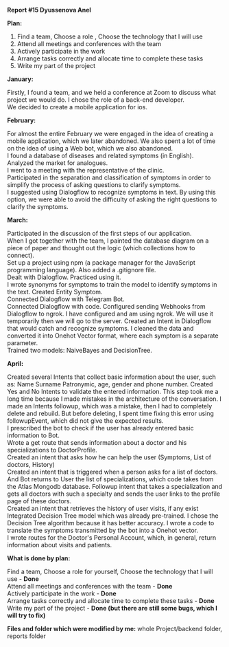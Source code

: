 <b>Report #15 Dyussenova Anel</b>



<b>Plan:</b>

1. Find a team, Choose a role , Choose the technology that I will use</br>  
2. Attend all meetings and conferences with the team </br>
3. Actively participate in the work </br>
4. Arrange tasks correctly and allocate time to complete these tasks </br>
5. Write my part of the project </br>



<b>January: </b>

Firstly, I found a team, and we held a conference at Zoom to discuss what project we would do. I chose the role of a back-end developer. </br>
We decided to create a mobile application for ios.</br>
 


<b>February: </b>

For almost the entire February we were engaged in the idea of creating a mobile application, which we later abandoned. We also spent a lot of time on the idea of using a Web bot, which we also abandoned.</br>
I found a database of diseases and related symptoms (in English). </br>
Analyzed the market for analogues. </br>
I went to a meeting with the representative of the clinic. </br>
Participated in the separation and classification of symptoms in order to simplify the process of asking questions to clarify symptoms. </br>
I suggested using Dialogflow to recognize symptoms in text. By using this option, we were able to avoid the difficulty of asking the right questions to clarify the symptoms. </br>



<b>March: </b>

Participated in the discussion of the first steps of our application.</br> 
When I got together with the team, I painted the database diagram on a piece of paper and thought out the logic (which collections how to connect). </br>
Set up a project using npm (a package manager for the JavaScript programming language). Also added a .gitignore file. </br>
Dealt with Dialogflow. Practiced using it. </br>
I wrote synonyms for symptoms to train the model to identify symptoms in the text. Created Entity Symptom.</br> 
Connected Dialogflow with Telegram Bot. </br>
Connected Dialogflow with code. Configured sending Webhooks from Dialogflow to ngrok. I have configured and am using ngrok. We will use it temporarily then we will go to the server. Created an Intent in Dialogflow that would catch and recognize symptoms. I cleaned the data and converted it into Onehot Vector format, where each symptom is a separate parameter. </br>
Trained two models: NaiveBayes and DecisionTree.</br>



<b>April: </b>

Created several Intents that collect basic information about the user, such as: Name Surname Patronymic, age, gender and phone number. Created Yes and No Intents to validate the entered information. This step took me a long time because I made mistakes in the architecture of the conversation. I made an Intents followup, which was a mistake, then I had to completely delete and rebuild. But before deleting, I spent time fixing this error using followupEvent, which did not give the expected results.</br> 
I prescribed the bot to check if the user has already entered basic information to Bot. </br>
Wrote a get route that sends information about a doctor and his specializations to DoctorProfile. </br>
Created an intent that asks how he can help the user (Symptoms, List of doctors, History) </br>
Created an intent that is triggered when a person asks for a list of doctors. And Bot returns to User the list of specializations, which code takes from the Atlas Mongodb database. Followup intent that takes a specialization and gets all doctors with such a specialty and sends the user links to the profile page of these doctors. </br>
Created an intent that retrieves the history of user visits, if any exist</br>
Integrated Decision Tree model which was already pre-trained. I chose the Decision Tree algorithm because it has better accuracy. I wrote a code to translate the symptoms transmitted by the bot into a Onehot vector. </br>
I wrote routes for the Doctor's Personal Account, which, in general, return information about visits and patients. </br>



<b>What is done by plan:</b>

Find a team, Choose a role for yourself, Choose the technology that I will use - <b>Done </b></br>
Attend all meetings and conferences with the team - <b>Done </b></br>
Actively participate in the work - <b>Done </b></br>
Arrange tasks correctly and allocate time to complete these tasks - <b>Done </b> </br>
Write my part of the project - <b>Done (but there are still some bugs, which I will try to fix) </b></br>


<b>Files and folder which were modified by me:</b> whole Project/backend folder, reports folder



